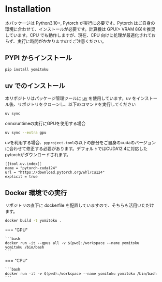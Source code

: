 # Installation

本パッケージは Python3.10+, Pytorch が実行に必要です。Pytorch はご自身の環境に合わせて、インストールが必要です。計算機は GPU(> VRAM 8G)を推奨しています。CPU でも動作しますが、現在、CPU 向けに処理が最適化されておらず、実行に時間がかかりますのでご注意ください。

## PYPI からインストール

```bash
pip install yomitoku
```

## uv でのインストール

本リポジトリはパッケージ管理ツールに [uv](https://docs.astral.sh/uv/) を使用しています。uv をインストール後、リポジトリをクローンし、以下のコマンドを実行してください

```bash
uv sync
```

onnxruntimeの実行にGPUを使用する場合
```bash
uv sync --extra gpu
```

uvを利用する場合、`pyproject.toml`の以下の部分をご自身のcudaのバージョンに合わせて修正する必要があります。デフォルトではCUDA12.4に対応したpytorchがダウンロードされます。

```pyproject.tom
[[tool.uv.index]]
name = "pytorch-cuda124"
url = "https://download.pytorch.org/whl/cu124"
explicit = true
```

## Docker 環境での実行

リポジトリの直下に dockerfile を配置していますので、そちらも活用いただけます。

```bash
docker build -t yomitoku .
```

=== "GPU"

    ```bash
    docker run -it --gpus all -v $(pwd):/workspace --name yomitoku yomitoku /bin/bash
    ```

=== "CPU"

    ```bash
    docker run -it -v $(pwd):/workspace --name yomitoku yomitoku /bin/bash
    ```
